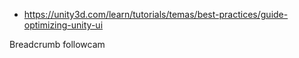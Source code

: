 * https://unity3d.com/learn/tutorials/temas/best-practices/guide-optimizing-unity-ui

Breadcrumb followcam

